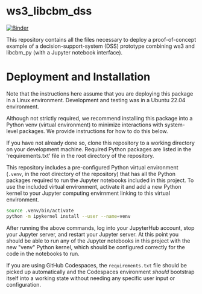 # ws3_libcbm_dss

[![Binder](https://mybinder.org/badge_logo.svg)](https://mybinder.org/v2/gh/UBC-FRESH/ws3_carbon_dss_demo/main)

This repository contains all the files necessary to deploy a proof-of-concept example of a decision-support-system (DSS) prototype combining ws3 and libcbm_py (with a Jupyter notebook interface).

# Deployment and Installation

Note that the instructions here assume that you are deploying this package in a Linux environment. Development and testing was in a Ubuntu 22.04 environment.

Although not strictly required, we recommend installing this package into a Python venv (virtual environment) to minimize interactions with system-level packages. We provide instructions for how to do this below.

If you have not already done so, clone this repository to a working directory on your development machine. 
Required Python packages are listed in the 'requirements.txt' file in the root directory of the repository.

This repository includes a pre-configured Python virtual environment (`.venv`, in the root directory of the repository) that has all the Python packages required to run the Jupyter notebooks included in this project.
To use the included virtual environment, activate it and add a new Python kernel to your Jupyter computing envirnment linking to this virtual environment.

```bash
source .venv/bin/activate
python -m ipykernel install --user --name=venv
```

After running the above commands, log into your JupyterHub account, stop your Jupyter server, and restart your Jupyter server. 
At this point you should be able to run any of the Jupyter notebooks in this project with the new "venv" Python kernel, which should be configured correctly for the code in the notebooks to run. 

If you are using GitHub Codespaces, the `requirements.txt` file should be picked up automatically and the Codespaces environment _should_ bootstrap itself into a working state without needing any specific user input or configuration.
